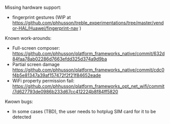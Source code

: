 Missing hardware support:
- fingerprint gestures (WIP at https://github.com/phhusson/treble_experimentations/tree/master/vendor-HAL/Huawei/fingerprint-nav )

Known work-arounds:
- Full-screen composer: https://github.com/phhusson/platform_frameworks_native/commit/632d84faa78ab02286d7663efdd325d374a9d9ba
- Partial screen damage
https://github.com/phhusson/platform_frameworks_native/commit/cdc0f4b5e81347a39af157472f2f21f84652eade
- WiFi property permission fail: https://github.com/phhusson/platform_frameworks_opt_net_wifi/commit/7d627793de0986b233d67cc412224b8f84ff5820

Kwown bugs:
- In some cases (TBD), the user needs to hotplug SIM card for it to be detected
